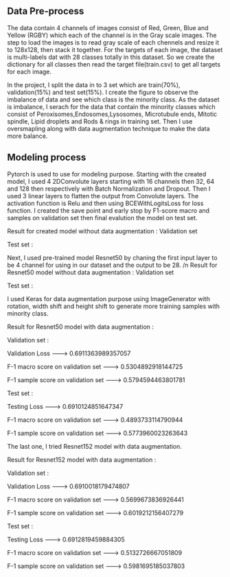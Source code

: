 ## Data Pre-process

The data contain 4 channels of images consist of Red, Green, Blue and Yellow (RGBY) which each of the channel is in the Gray scale images. The step to load the images is to read gray scale of each chennels and resize it to 128x128, then stack it together. 
For the targets of each image, the dataset is multi-labels dat with 28 classes totally in this dataset. So we create the dictionary for all classes then read the target file(train.csv) to get all targets for each image.

In the project, I split the data in to 3 set which are train(70%), validation(15%) and test set(15%). I create the figure to observe the imbalance of data and see which class is the minority class.
As the dataset is imbalance, I serach for the data that contain the minority classes which consist of Peroxisomes,Endosomes,Lysosomes, Microtubule ends, Mitotic spindle, Lipid droplets and Rods & rings in training set.
Then I use oversmapling along with data augmentation technique to make the data more balance.

## Modeling process

Pytorch is used to use for modeling purpose. Starting with the created model, I used 4 2DConvolute layers starting with 16 channels then 32, 64 and 128 then respectively with Batch Normalization and Dropout. Then I used 3 linear layers to flatten the output from Convolute layers. The activation function is Relu and then using BCEWithLogitsLoss for loss function. I created the save point and early stop by F1-score macro and samples on validation set then final evalution the model on test set.

Result for created model without data augmentation :
Validation set

Test set :

Next, I used pre-trained model Resnet50 by chaning the first input layer to be 4 channel for using in our dataset and the output to be 28.
/n 
Result for Resnet50 model without data augmentation :
Validation set

Test set :

I used Keras for data augmentation purpose using ImageGenerator with rotation, width shift and height shift to generate more training samples with minority class.

Result for Resnet50 model with data augmentation :

Validation set :

Validation Loss ---> 0.6911363989357057

F-1 macro score on validation set ---> 0.5304892918144725

F-1 sample score on validation set ---> 0.5794594463801781

Test set :

Testing Loss ---> 0.6910124851647347

F-1 macro score on validation set ---> 0.4893733114790944

F-1 sample score on validation set ---> 0.5773960023263643

The last one, I tried Resnet152 model with data augmentation.

Result for Resnet152 model with data augmentation :

Validation set :

Validation Loss ---> 0.6910018179474807

F-1 macro score on validation set ---> 0.5699673836926441

F-1 sample score on validation set ---> 0.6019212156407279

Test set :

Testing Loss ---> 0.6912819459884305

F-1 macro score on validation set ---> 0.5132726667051809

F-1 sample score on validation set ---> 0.5981695185037803






